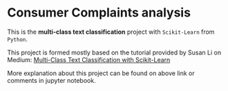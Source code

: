 # Consumer Complaints analysis

This is the **multi-class text classification** project with `Scikit-Learn` from `Python`.

This project is formed mostly based on the tutorial provided by Susan Li on Medium: [Multi-Class Text Classification with Scikit-Learn](https://towardsdatascience.com/multi-class-text-classification-with-scikit-learn-12f1e60e0a9f "Medium")

More explanation about this project can be found on above link or comments in jupyter notebook.
